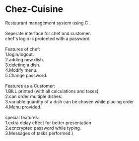 # Chez-Cuisine
Restaurant management system using C .\
\
Seperate interface for chef and  customer.\
chef's login is protected with a password.\
\
Features of chef:\
 1.login/logout.\
 2.adding new dish.\
 3.deleting a dish.\
 4.Modify menu.\
 5.Change password.\
\
Features as a Customer:\
 1.BILL printed (with all calculations and taxes).\
 2.can order multiple dishes.\
 3.variable quantity of a dish can be chosen while placing order\
 4.Menu provided.\
\
special features:\
 1.extra delay effect for better presentation\
 2.ecncrypted password while typing.\
 3.Messages of tasks performed.\
